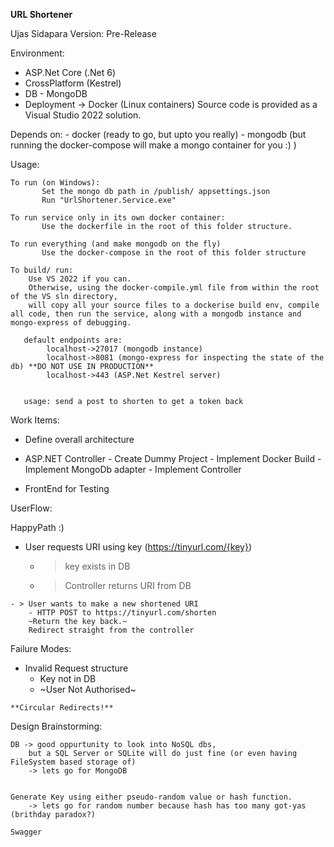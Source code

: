 **URL Shortener**

Ujas Sidapara
Version: Pre-Release


Environment: 
- ASP.Net Core (.Net 6)
- CrossPlatform (Kestrel)
- DB - MongoDB
- Deployment -> Docker (Linux containers)
Source code is provided as a Visual Studio 2022 solution. 


Depends on: 
    - docker  (ready to go, but upto you really)
	- mongodb (but running the docker-compose will make a mongo container for you :) )
    
    

Usage:
 ```
 To run (on Windows): 
		Set the mongo db path in /publish/ appsettings.json
		Run "UrlShortener.Service.exe"
		
 To run service only in its own docker container:
		Use the dockerfile in the root of this folder structure. 

 To run everything (and make mongodb on the fly)
		Use the docker-compose in the root of this folder structure
 
 To build/ run: 
	 Use VS 2022 if you can. 
	 Otherwise, using the docker-compile.yml file from within the root of the VS sln directory,
	 will copy all your source files to a dockerise build env, compile all code, then run the service, along with a mongodb instance and mongo-express of debugging. 

    default endpoints are:
         localhost->27017 (mongodb instance)
         localhost->8081 (mongo-express for inspecting the state of the db) **DO NOT USE IN PRODUCTION**
         localhost->443 (ASP.Net Kestrel server)
    

    usage: send a post to shorten to get a token back
 ```


Work Items: 

- Define overall architecture

- ASP.NET Controller
      -   Create Dummy Project
      -   Implement Docker Build
      -   Implement MongoDb adapter
      -   Implement Controller

 - FrontEnd for Testing


UserFlow: 

 HappyPath :)


   -  User requests URI using key (https://tinyurl.com/{key})
       - > key exists in DB
        - > Controller returns URI from DB
    
    - > User wants to make a new shortened URI
        - HTTP POST to https://tinyurl.com/shorten 
        ~Return the key back.~
        Redirect straight from the controller
  
Failure Modes:
   - Invalid Request structure
      - Key not in DB
      -  ~User Not Authorised~

    **Circular Redirects!**






Design Brainstorming:

    

    DB -> good oppurtunity to look into NoSQL dbs, 
        but a SQL Server or SQLite will do just fine (or even having FileSystem based storage of)
        -> lets go for MongoDB
    
    
    Generate Key using either pseudo-random value or hash function. 
        -> lets go for random number because hash has too many got-yas (brithday paradox?)
		
	Swagger